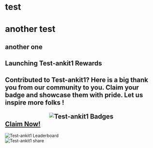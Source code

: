 # test
# another test
## another one
<div>
            <h2>
            Launching Test-ankit1 Rewards
            <h2>
            <p>
            Contributed to Test-ankit1? Here is a big thank you from our community to you.
            Claim your badge and showcase them with pride. Let us inspire more folks !
            </p>
            <div align='center'>
            <img src="https://beta.aviyel.com/assets/uploads/rewards/share/project/446/512/share.png" alt="Test-ankit1 Badges" />
            </div>
            <div>
              <a href="https://beta.aviyel.com/projects/446/Test-ankit1">
                Claim Now!
              </a>
            </div>
          </div>
<div>
<img src="https://beta.aviyel.com/api/rewards/v1/reward/446/leaderboard.svg" alt="Test-ankit1 Leaderboard" />
            
</div>
<div>
<img src="https://beta.aviyel.com/assets/uploads/rewards/share/user/1699/446/512/share.png" alt="Test-ankit1 share" />
            
</div>
